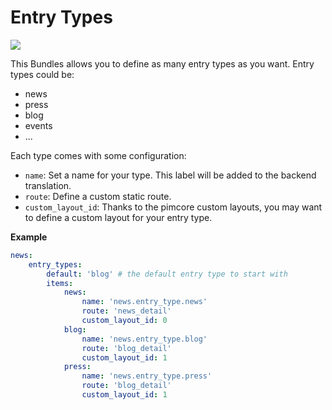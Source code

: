 # Entry Types

![](http://g.recordit.co/i08dUpt52i.gif)

This Bundles allows you to define as many entry types as you want. Entry types could be:

- news
- press
- blog
- events
- ...

Each type comes with some configuration:

- `name`: Set a name for your type. This label will be added to the backend translation.
- `route`: Define a custom static route.
- `custom_layout_id`: Thanks to the pimcore custom layouts, you may want to define a custom layout for your entry type.

**Example**  
```yaml
news:
    entry_types:
        default: 'blog' # the default entry type to start with
        items:
            news:
                name: 'news.entry_type.news'
                route: 'news_detail'
                custom_layout_id: 0
            blog:
                name: 'news.entry_type.blog'
                route: 'blog_detail'
                custom_layout_id: 1
            press:
                name: 'news.entry_type.press'
                route: 'blog_detail'
                custom_layout_id: 1
```
